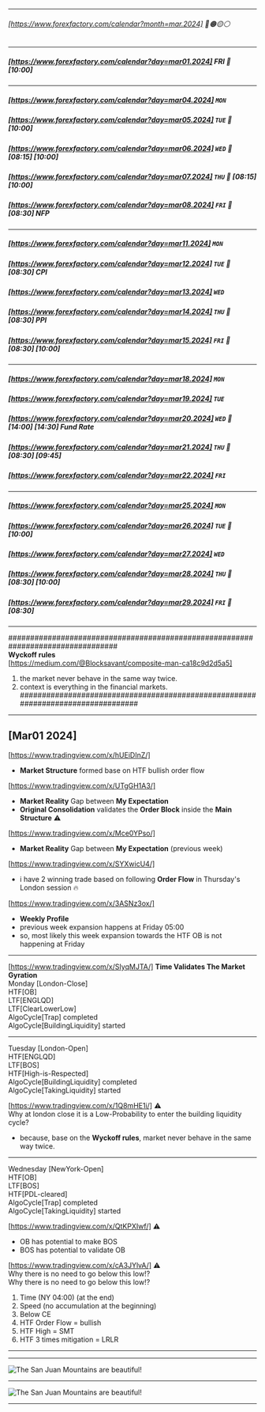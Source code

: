 ___    
###### [https://www.forexfactory.com/calendar?month=mar.2024]  🔴🟠🟡⚪    
___    
  
##### [https://www.forexfactory.com/calendar?day=mar01.2024] FRI 🔴  [10:00]  
___    
##### [https://www.forexfactory.com/calendar?day=mar04.2024] `MON`    
##### [https://www.forexfactory.com/calendar?day=mar05.2024] `TUE` 🔴 [10:00]    
##### [https://www.forexfactory.com/calendar?day=mar06.2024] `WED` 🔴 [08:15] [10:00]    
##### [https://www.forexfactory.com/calendar?day=mar07.2024] `THU` 🔴 [08:15] [10:00]     
##### [https://www.forexfactory.com/calendar?day=mar08.2024] `FRI` 🔴 [08:30] **NFP**      
___    
##### [https://www.forexfactory.com/calendar?day=mar11.2024] `MON`    
##### [https://www.forexfactory.com/calendar?day=mar12.2024] `TUE` 🔴 [08:30] **CPI**    
##### [https://www.forexfactory.com/calendar?day=mar13.2024] `WED`    
##### [https://www.forexfactory.com/calendar?day=mar14.2024] `THU` 🔴 [08:30] **PPI**    
##### [https://www.forexfactory.com/calendar?day=mar15.2024] `FRI` 🔴 [08:30] [10:00]    
___    
##### [https://www.forexfactory.com/calendar?day=mar18.2024] `MON`    
##### [https://www.forexfactory.com/calendar?day=mar19.2024] `TUE`    
##### [https://www.forexfactory.com/calendar?day=mar20.2024] `WED` 🔴 [14:00] [14:30] **Fund Rate**    
##### [https://www.forexfactory.com/calendar?day=mar21.2024] `THU` 🔴 [08:30] [09:45]    
##### [https://www.forexfactory.com/calendar?day=mar22.2024] `FRI`    
___    
##### [https://www.forexfactory.com/calendar?day=mar25.2024] `MON`    
##### [https://www.forexfactory.com/calendar?day=mar26.2024] `TUE` 🔴 [10:00]    
##### [https://www.forexfactory.com/calendar?day=mar27.2024] `WED`    
##### [https://www.forexfactory.com/calendar?day=mar28.2024] `THU` 🔴 [08:30] [10:00]    
##### [https://www.forexfactory.com/calendar?day=mar29.2024] `FRI` 🔴 [08:30]    
___    
  
#################################################################################    
**Wyckoff rules**   
[https://medium.com/@Blocksavant/composite-man-ca18c9d2d5a5]  
1. the market never behave in the same way twice.   
2. context is everything in the financial markets.  
#################################################################################  
  
___    
## [Mar01 2024]  
  
[https://www.tradingview.com/x/hUEiDInZ/]   
- **Market Structure** formed base on HTF bullish order flow  
  
[https://www.tradingview.com/x/UTgGH1A3/]   
- **Market Reality** Gap between **My Expectation**   
- **Original Consolidation** validates the **Order Block** inside the **Main Structure** ⚠️  
  
[https://www.tradingview.com/x/Mce0YPso/]   
- **Market Reality** Gap between **My Expectation** (previous week)  
  
[https://www.tradingview.com/x/SYXwicU4/]    
- i have 2 winning trade based on following **Order Flow** in Thursday's London session 🔥  
  
[https://www.tradingview.com/x/3ASNz3ox/]   
- **Weekly Profile**   
- previous week expansion happens at Friday 05:00  
- so, most likely this week expansion towards the HTF OB is not happening at Friday  
  
  
----------------------  
[https://www.tradingview.com/x/SIyqMJTA/] **Time Validates The Market Gyration**  
Monday [London-Close]  
HTF[OB]   
LTF[ENGLQD]   
LTF[ClearLowerLow]  
AlgoCycle[Trap] completed  
AlgoCycle[BuildingLiquidity] started  
  
-----------  
Tuesday [London-Open]   
HTF[ENGLQD]   
LTF[BOS]  
HTF[High-is-Respected]   
AlgoCycle[BuildingLiquidity] completed  
AlgoCycle[TakingLiquidity] started  
  
[https://www.tradingview.com/x/1Q8mHE1i/] ⚠️  
 Why at london close it is a Low-Probability to enter the building liquidity cycle?  
- because, base on the **Wyckoff rules**, market never behave in the same way twice.   
  
-----------  
Wednesday [NewYork-Open]  
HTF[OB]   
LTF[BOS]  
HTF[PDL-cleared]   
AlgoCycle[Trap] completed  
AlgoCycle[TakingLiquidity] started  
  
  
[https://www.tradingview.com/x/QtKPXIwf/] ⚠️  
- OB has potential to make BOS   
- BOS has potential to validate OB  
  
[https://www.tradingview.com/x/cA3JYlvA/] ⚠️  
Why there is no need to go below this low!?  
Why there is no need to go below this low!?  
1. Time (NY 04:00) (at the end)  
2. Speed (no accumulation at the beginning)  
3. Below CE  
4. HTF Order Flow = bullish  
5. HTF High = SMT  
6. HTF 3 times mitigation = LRLR  
___    
  
___    
![The San Juan Mountains are beautiful!](https://www.tradingview.com/x/6HnCC5DC/ "San Juan Mountains")
___    
![The San Juan Mountains are beautiful!](https://www.tradingview.com/x/kF0E7mlx/ "San Juan Mountains")
___    